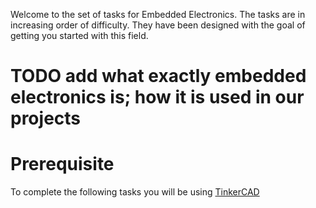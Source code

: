 Welcome to the set of tasks for Embedded Electronics. The tasks are in increasing order of difficulty. They have been designed with the goal of getting you started with this field.

# TODO add what exactly embedded electronics is; how it is used in our projects

# Prerequisite
To complete the following tasks you will be using [TinkerCAD](https://www.tinkercad.com/)
